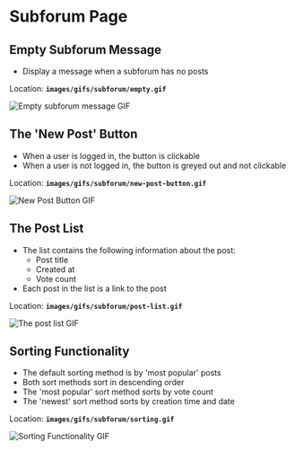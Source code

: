 # Subforum Page

## Empty Subforum Message

* Display a message when a subforum has no posts

Location: **`images/gifs/subforum/empty.gif`**

![Empty subforum message GIF](images/gifs/subforum/empty.gif)

## The 'New Post' Button

* When a user is logged in, the button is clickable
* When a user is not logged in, the button is greyed out and not clickable

Location: **`images/gifs/subforum/new-post-button.gif`**

![New Post Button GIF](images/gifs/subforum/new-post-button.gif)

## The Post List

* The list contains the following information about the post:
  * Post title
  * Created at
  * Vote count
* Each post in the list is a link to the post

Location: **`images/gifs/subforum/post-list.gif`**

![The post list GIF](images/gifs/subforum/post-list.gif)

## Sorting Functionality

* The default sorting method is by 'most popular' posts
* Both sort methods sort in descending order
* The 'most popular' sort method sorts by vote count
* The 'newest' sort method sorts by creation time and date

Location: **`images/gifs/subforum/sorting.gif`**

![Sorting Functionality GIF](images/gifs/subforum/sorting.gif)
